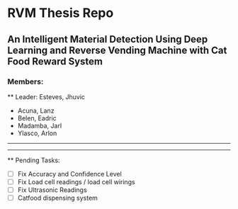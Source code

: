 # RVM Thesis Repo
## An Intelligent Material Detection Using Deep Learning and Reverse Vending Machine with Cat Food Reward System

### Members:
** Leader: Esteves, Jhuvic
* Acuna, Lanz
* Belen, Eadric
* Madamba, Jarl
* Ylasco, Arlon

---
---

** Pending Tasks:
- [ ] Fix Accuracy and Confidence Level
- [ ] Fix Load cell readings / load cell wirings
- [ ] Fix Ultrasonic Readings
- [ ] Catfood dispensing system
